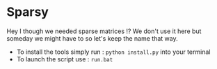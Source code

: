 # Sparsy

Hey I though we needed sparse matrices !?
We don't use it here but someday we might have to so let's keep the name that way.

- To install the tools simply run : `python install.py` into your terminal
- To launch the script use : `run.bat`
